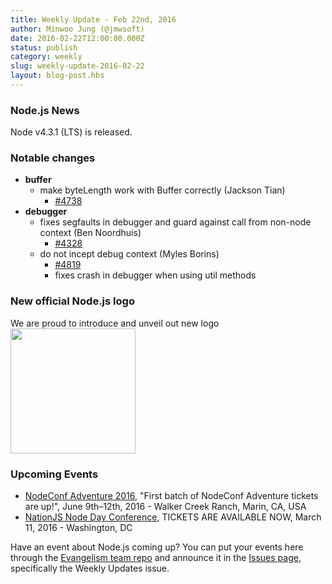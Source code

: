 ```yaml
---
title: Weekly Update - Feb 22nd, 2016
author: Minwoo Jung (@jmwsoft)
date: 2016-02-22T12:00:00.000Z
status: publish
category: weekly
slug: weekly-update-2016-02-22
layout: blog-post.hbs
---
```


### Node.js News
Node v4.3.1 (LTS) is released.

### Notable changes

* **buffer**
  * make byteLength work with Buffer correctly (Jackson Tian)
    - [#4738](https://github.com/nodejs/node/pull/4738)
* **debugger** 
  * fixes segfaults in debugger and guard against call from non-node context (Ben Noordhuis)
    - [#4328](https://github.com/nodejs/node/pull/4328)
  * do not incept debug context (Myles Borins)
    - [#4819](https://github.com/nodejs/node/pull/4819)
    - fixes crash in debugger when using util methods
   
### New official Node.js logo
We are proud to introduce and unveil out new logo<br>
<img src="https://cloud.githubusercontent.com/assets/43438/13207731/d7c62f3e-d94c-11e5-8ff8-f32c74b13cc3.png" width="200">
### Upcoming Events

* [NodeConf Adventure 2016](https://ti.to/nodeconf/adventure-2016), "First batch of NodeConf Adventure tickets are up!", June 9th–12th, 2016 - Walker Creek Ranch, Marin, CA, USA
* [NationJS Node Day Conference](http://nationjs.com/), TICKETS ARE AVAILABLE NOW, March 11, 2016 - Washington, DC

Have an event about Node.js coming up? You can put your events here through the [Evangelism team repo](https://github.com/nodejs/evangelism) and announce it in the [Issues page](https://github.com/nodejs/evangelism/issues/), specifically the Weekly Updates issue.
